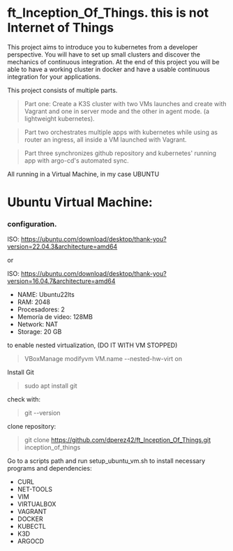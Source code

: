 # ft_Inception_Of_Things. this is not Internet of Things

This project aims to introduce you to kubernetes from a developer perspective. You will have to set up small clusters and discover the mechanics of continuous integration. At the end of this project you will be able to have a working cluster in docker and have a usable continuous integration for your applications.

This project consists of multiple parts.

>Part one: Create a K3S cluster with two VMs launches and create with Vagrant and one in server mode and the other in agent mode. (a lightweight kubernetes).

>Part two orchestrates multiple apps with kubernetes while using as router an ingress, all inside a VM launched with Vagrant.

>Part three synchronizes github repository and kubernetes' running app with argo-cd's automated sync.

All running in a Virtual Machine, in my case UBUNTU

# Ubuntu Virtual Machine:

### configuration.

ISO: https://ubuntu.com/download/desktop/thank-you?version=22.04.3&architecture=amd64

or

ISO: https://ubuntu.com/download/desktop/thank-you?version=16.04.7&architecture=amd64

- NAME: Ubuntu22lts
- RAM: 2048
- Procesadores: 2
- Memoría de video: 128MB
- Network: NAT
- Storage: 20 GB

to enable nested virtualization, (DO IT WITH VM STOPPED)
>VBoxManage modifyvm VM.name --nested-hw-virt on

Install Git

> sudo apt install git

check with:

> git --version

clone repository:

> git clone https://github.com/dperez42/ft_Inception_Of_Things.git inception_of_things

Go to a scripts path and run setup_ubuntu_vm.sh to install necessary programs and dependencies:
- CURL
- NET-TOOLS
- VIM
- VIRTUALBOX
- VAGRANT
- DOCKER
- KUBECTL
- K3D
- ARGOCD